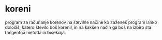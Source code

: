 # koreni
program za računanje korenov na številne načine
ko zaženeš program lahko določiš, katero število boš korenil, in na kakšen način ga boš
na izbiro sta tangentna metoda in bisekcija
